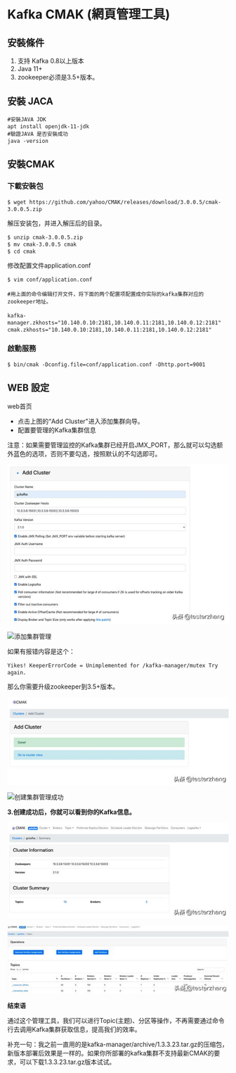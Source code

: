 # Kafka CMAK \(網頁管理工具\)

## 安裝條件

1. 支持 Kafka 0.8以上版本
2. Java 11+
3. zookeeper必须是3.5+版本。

## 安裝 JACA

```text
#安裝JAVA JDK
apt install openjdk-11-jdk
#驗證JAVA 是否安裝成功
java -version
```

## 安裝CMAK

### 下載安裝包

```text
$ wget https://github.com/yahoo/CMAK/releases/download/3.0.0.5/cmak-3.0.0.5.zip 
```

解压安装包，并进入解压后的目录。

```text
$ unzip cmak-3.0.0.5.zip
$ mv cmak-3.0.0.5 cmak
$ cd cmak
```

修改配置文件application.conf

```text
$ vim conf/application.conf 

#用上面的命令编辑打开文件，将下面的两个配置项配置成你实际的kafka集群对应的zookeeper地址。

kafka-manager.zkhosts="10.140.0.10:2181,10.140.0.11:2181,10.140.0.12:2181" 
cmak.zkhosts="10.140.0.10:2181,10.140.0.11:2181,10.140.0.12:2181"  
```

### 啟動服務

```text
$ bin/cmak -Dconfig.file=conf/application.conf -Dhttp.port=9001 
```

## WEB 設定



web首页

* 点击上图的“Add Cluster"进入添加集群向导。
* 配置要管理的Kafka集群信息

注意：如果需要管理监控的Kafka集群已经开启JMX\_PORT，那么就可以勾选额外蓝色的选项，否则不要勾选，按照默认的不勾选即可。

![](../../.gitbook/assets/tu-pian-%20%2819%29.png)

[![](https://s4.51cto.com/oss/202007/27/41e0dc5f12c24dd0b53b35e9c5ffd67d.jpg)](https://s4.51cto.com/oss/202007/27/41e0dc5f12c24dd0b53b35e9c5ffd67d.jpg)添加集群管理

如果有报错内容是这个：

```text
Yikes! KeeperErrorCode = Unimplemented for /kafka-manager/mutex Try again. 
```

那么你需要升级zookeeper到3.5+版本。

![](../../.gitbook/assets/tu-pian-%20%2821%29.png)

[![](https://s2.51cto.com/oss/202007/27/30065c1e13dd86a5d7dba341e9eabc23.jpg)](https://s2.51cto.com/oss/202007/27/30065c1e13dd86a5d7dba341e9eabc23.jpg)创建集群管理成功

**3.创建成功后，你就可以看到你的Kafka信息。**

![&#x96C6;&#x7FA4;&#x4FE1;&#x606F;](../../.gitbook/assets/tu-pian-%20%2822%29.png)

![&#x5177;&#x4F53;Topic&#x5217;&#x8868;](../../.gitbook/assets/tu-pian-%20%2820%29.png)

**结束语**

通过这个管理工具，我们可以进行Topic\(主题\)、分区等操作，不再需要通过命令行去调用Kafka集群获取信息，提高我们的效率。

补充一句：我之前一直用的是kafka-manager/archive/1.3.3.23.tar.gz的压缩包，新版本部署后效果是一样的。如果你所部署的kafka集群不支持最新CMAK的要求，可以下载1.3.3.23.tar.gz版本试试。

